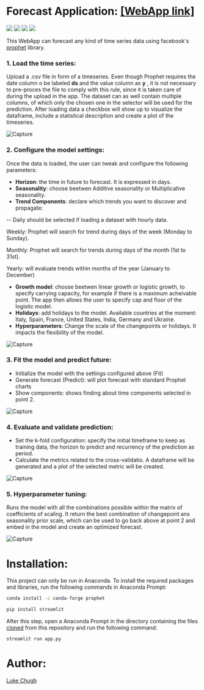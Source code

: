 # Forecast Application: [[WebApp link]](https://share.streamlit.io/luke-chugh/forecasting-webapp/main/app.py)

![](https://img.shields.io/badge/python-3.10.4-blueviolet)
![](https://img.shields.io/badge/prophet-1.0.1-orangered)
![](https://img.shields.io/badge/plotly-5.8.0-greenyellow)
![](https://img.shields.io/badge/streamlit-1.9.1-brightgreen)

This WebApp can forecast any kind of time series data using facebook's [prophet](https://facebook.github.io/prophet/) library.

### 1. Load the time series:

Upload a .csv file in form of a timeseries. Even though Prophet requires the date column o be labeled **ds** and the value column as **y** , it is not necessary to pre-proces the file to comply with this rule, since it is taken care of during the upload in the app. 
The dataset can as well contain multiple columns, of which only the chosen one in the selector will be used for the prediction.
After loading data a checkbox will show up to visualize the dataframe, include a statistical description and create a plot of the timeseries. 

![Capture](https://github.com/luke-chugh/Forecasting-WebApp/blob/main/screenshots/loading%20the%20time%20series.png)

### 2. Configure the model settings:

Once the data is loaded, the user can tweak and configure the following parameters:
- **Horizon**: the time in future to forecast. It is expressed in days.
- **Seasonality**: choose beetwen Additive seasonality or Multiplicative seasonality. 
- **Trend Components**: declare which trends you want to discover and propagate:

-- Daily should be selected if loading a dataset with hourly data.

Weekly: Prophet will search for trend during days of the week (Monday to Sunday).

Monthly: Prophet will search for trends during days of the month (1st to 31st).

Yearly: will evaluate trends within months of the year (January to December)

- **Growth model**: choose beetwen linear growth or logistic growth, to specify carrying capacity, for example if there is a maximum acheivable point. The app then allows the user to specify cap and floor of the logistic model.
- **Holidays**: add holidays to the model. Available countries at the moment: Italy, Spain, France, United States, India, Germany and Ukraine.
- **Hyperparameters**: Change the scale of the changepoints or holidays. It impacts the flexibility of the model. 

![Capture](https://github.com/luke-chugh/Forecasting-WebApp/blob/main/screenshots/configure%20the%20model%20settings.png)

### 3. Fit the model and predict future:
- Initialize the model with the settings configured above  (Fit)
- Generate forecast (Predict): will plot forecast with standard Prophet charts
- Show components: shows finding about time components selected in point 2.

![Capture](https://github.com/luke-chugh/Forecasting-WebApp/blob/main/screenshots/fit%20and%20predict.png)

### 4. Evaluate and validate prediction:

- Set the k-fold configuration: specify the initial timeframe to keep as training data, the horizon to predict and recurrency of the prediction as period.
- Calculate the metrics related to the cross-validatio. A dataframe will be generated and a plot of the selected metric will be created.

![Capture](https://github.com/luke-chugh/Forecasting-WebApp/blob/main/screenshots/evaluate%20and%20validate.png)

### 5. Hyperparameter tuning:
Runs the model with all the combinations possible within the matrix of coefficients of scaling. It return the best combination of changepoint ans seasonality prior scale, which can be used to go back above at point 2 and embed in the model and create an optimized forecast.

![Capture](https://github.com/luke-chugh/Forecasting-WebApp/blob/main/screenshots/hyperparameter%20tuning.png)

# Installation:
This project can only be run in Anaconda. To install the required packages and libraries, run the following commands in Anaconda Prompt:
```bash
conda install -c conda-forge prophet
```
```bash
pip install streamlit
```
After this step, open a Anaconda Prompt in the directory containing the files [cloned](https://www.howtogeek.com/451360/how-to-clone-a-github-repository/) from this repository and run the following command:
```bash
streamlit run app.py
```

# Author:
[Luke Chugh](https://www.linkedin.com/in/luke-chugh-2b2043181/)

